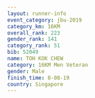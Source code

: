 ```yaml
---
layout: runner-info 
event_category: jbu-2019 
category_km: 16KM  
overall_rank: 223
gender_rank: 141
category_rank: 51
bib: 52049
name: TOH KOK CHEW
category: 16KM Men Veteran
gender: Male
finish_time: 8-08-19
country: Singapore
---
```

